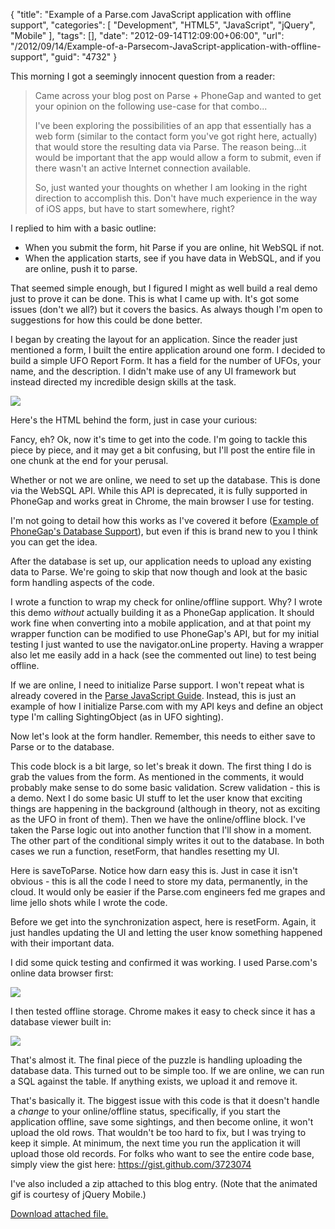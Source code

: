 {
	"title": "Example of a Parse.com JavaScript application with offline support",
	"categories": [
		"Development",
		"HTML5",
		"JavaScript",
		"jQuery",
		"Mobile"
	],
	"tags": [],
	"date": "2012-09-14T12:09:00+06:00",
	"url": "/2012/09/14/Example-of-a-Parsecom-JavaScript-application-with-offline-support",
	"guid": "4732"
}

This morning I got a seemingly innocent question from a reader:

<blockquote>
Came across your blog post on Parse + PhoneGap and wanted to get your opinion on the following use-case for that combo...

I've been exploring the possibilities of an app that essentially has a web form (similar to the contact form you've got right here, actually) that would store the resulting data via Parse. The reason being...it would be important that the app would allow a form to submit, even if there wasn't an active Internet connection available.

So, just wanted your thoughts on whether I am looking in the right direction to accomplish this. Don't have much experience in the way of iOS apps, but have to start somewhere, right?
</blockquote>
<!--more-->
I replied to him with a basic outline:

<ul>
<li>When you submit the form, hit Parse if you are online, hit WebSQL if not.
<li>When the application starts, see if you have data in WebSQL, and if you are online, push it to parse.
</ul>

That seemed simple enough, but I figured I might as well build a real demo just to prove it can be done. This is what I came up with. It's got some issues (don't we all?) but it covers the basics. As always though I'm open to suggestions for how this could be done better.

I began by creating the layout for an application. Since the reader just mentioned a form, I built the entire application around one form. I decided to build a simple UFO Report Form. It has a field for the number of UFOs, your name, and the description. I didn't make use of any UI framework but instead directed my incredible design skills at the task.

<img src="http://static.raymondcamden.com/images/ScreenClip121.png" />

Here's the HTML behind the form, just in case your curious:

<script src="https://gist.github.com/3722917.js?file=gistfile1.html"></script>

Fancy, eh? Ok, now it's time to get into the code. I'm going to tackle this piece by piece, and it may get a bit confusing, but I'll post the entire file in one chunk at the end for your perusal. 

Whether or not we are online, we need to set up the database. This is done via the WebSQL API. While this API is deprecated, it is fully supported in PhoneGap and works great in Chrome, the main browser I use for testing.

<script src="https://gist.github.com/3722935.js?file=gistfile1.js"></script>

I'm not going to detail how this works as I've covered it before (<a href="http://www.raymondcamden.com/index.cfm/2011/10/20/Example-of-PhoneGaps-Database-Support">Example of PhoneGap's Database Support</a>), but even if this is brand new to you I think you can get the idea.

After the database is set up, our application needs to upload any existing data to Parse. We're going to skip that now though and look at the basic form handling aspects of the code. 

I wrote a function to wrap my check for online/offline support. Why? I wrote this demo <i>without</i> actually building it as a PhoneGap application. It should work fine when converting into a mobile application, and at that point my wrapper function can be modified to use PhoneGap's API, but for my initial testing I just wanted to use the navigator.onLine property. Having a wrapper also let me easily add in a hack (see the commented out line) to test being offline.

<script src="https://gist.github.com/3722958.js?file=gistfile1.js"></script>

If we are online, I need to initialize Parse support. I won't repeat what is already covered in the <a href="https://parse.com/docs/js_guide">Parse JavaScript Guide</a>. Instead, this is just an example of how I initialize Parse.com with my API keys and define an object type I'm calling SightingObject (as in UFO sighting).

<script src="https://gist.github.com/3722975.js?file=gistfile1.js"></script>

Now let's look at the form handler. Remember, this needs to either save to Parse or to the database.

<script src="https://gist.github.com/3722987.js?file=gistfile1.js"></script>

This code block is a bit large, so let's break it down. The first thing I do is grab the values from the form. As mentioned in the comments, it would probably make sense to do some basic validation. Screw validation - this is a demo. Next I do some basic UI stuff to let the user know that exciting things are happening in the background (although in theory, not as exciting as the UFO in front of them). Then we have the online/offline block. I've taken the Parse logic out into another function that I'll show in a moment. The other part of the conditional simply writes it out to the database. In both cases we run a function, resetForm, that handles resetting my UI. 

Here is saveToParse. Notice how darn easy this is. Just in case it isn't obvious - this is all the code I need to store my data, permanently, in the cloud. It would only be easier if the Parse.com engineers fed me grapes and lime jello shots while I wrote the code.

<script src="https://gist.github.com/3723019.js?file=gistfile1.js"></script>

Before we get into the synchronization aspect, here is resetForm. Again, it just handles updating the UI and letting the user know something happened with their important data.

<script src="https://gist.github.com/3723031.js?file=gistfile1.js"></script>

I did some quick testing and confirmed it was working. I used Parse.com's online data browser first:

<img src="http://static.raymondcamden.com/images/ScreenClip122.png" />

I then tested offline storage. Chrome makes it easy to check since it has a database viewer built in:

<img src="http://static.raymondcamden.com/images/ScreenClip123.png" />

That's almost it. The final piece of the puzzle is handling uploading the database data. This turned out to be simple too. If we are online, we can run a SQL against the table. If anything exists, we upload it and remove it.

<script src="https://gist.github.com/3723060.js?file=gistfile1.js"></script>

That's basically it. The biggest issue with this code is that it doesn't handle a <i>change</i> to your online/offline status, specifically, if you start the application offline, save some sightings, and then become online, it won't upload the old rows. That wouldn't be too hard to fix, but I was trying to keep it simple. At minimum, the next time you run the application it will upload those old records. For folks who want to see the entire code base, simply view the gist here: <a href="https://gist.github.com/3723074">https://gist.github.com/3723074</a>

I've also included a zip attached to this blog entry. (Note that the animated gif is courtesy of jQuery Mobile.)<p><a href='enclosures/C%3A%5Chosts%5C2012%2Eraymondcamden%2Ecom%5Cenclosures%2Fparseofflinedemo%2Ezip'>Download attached file.</a></p>